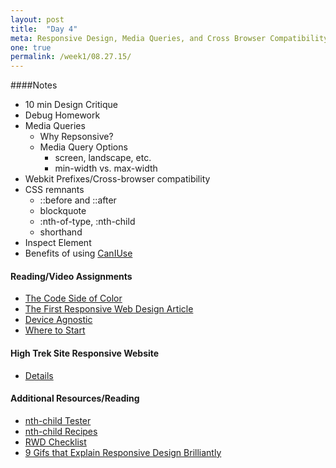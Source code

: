 ```yaml
---
layout: post
title:  "Day 4"
meta: Responsive Design, Media Queries, and Cross Browser Compatibility
one: true
permalink: /week1/08.27.15/
---
```

####Notes
- 10 min Design Critique
- Debug Homework
- Media Queries
    + Why Repsonsive?
    + Media Query Options
        * screen, landscape, etc.
        * min-width vs. max-width
- Webkit Prefixes/Cross-browser compatibility
- CSS remnants
    + ::before and ::after
    + blockquote
    + :nth-of-type, :nth-child
    + shorthand
- Inspect Element
- Benefits of using [CanIUse](http://caniuse.com/)

#### Reading/Video Assignments
- [The Code Side of Color](http://www.smashingmagazine.com/2012/10/the-code-side-of-color/)
- [The First Responsive Web Design Article](http://alistapart.com/article/responsive-web-design)
- [Device Agnostic](http://trentwalton.com/2014/03/10/device-agnostic)
- [Where to Start](http://trentwalton.com/2013/02/07/where-to-start/)

#### High Trek Site Responsive Website
- [Details](/08.27.15/high-trek-rwd/)

#### Additional Resources/Reading
- [nth-child Tester](https://css-tricks.com/examples/nth-child-tester/)
- [nth-child Recipes](https://css-tricks.com/useful-nth-child-recipies/)
- [RWD Checklist](http://rwdchecklist.com/)
- [9 Gifs that Explain Responsive Design Brilliantly](http://www.fastcodesign.com/3038367/9-gifs-that-explain-responsive-design-brilliantly)

